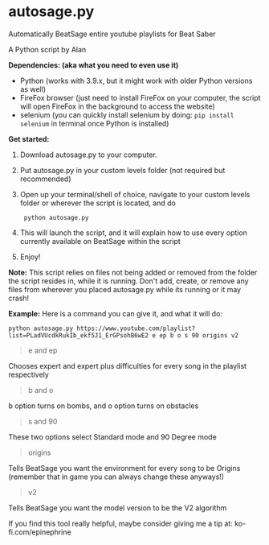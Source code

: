 # autosage.py
Automatically BeatSage entire youtube playlists for Beat Saber

A Python script by Alan

**Dependencies: (aka what you need to even use it)**
- Python (works with 3.9.x, but it might work with older Python versions as well)
- FireFox browser (just need to install FireFox on your computer, the script will open FireFox in the background to access the website)
- selenium (you can quickly install selenium by doing: `pip install selenium` in terminal once Python is installed)

**Get started:**

1. Download autosage.py to your computer.
2. Put autosage.py in your custom levels folder (not required but recommended)
3. Open up your terminal/shell of choice, navigate to your custom levels folder or wherever the script is located, and do 

        python autosage.py
4. This will launch the script, and it will explain how to use every option currently available on BeatSage within the script
5. Enjoy!

**Note:** This script relies on files not being added or removed from the folder the script resides in, while it is running. Don't add, create, or remove any files from wherever you placed autosage.py while its running or it may crash!

**Example:** Here is a command you can give it, and what it will do:

`python autosage.py https://www.youtube.com/playlist?list=PLadVUcdkRukIb_ekf5J1_ErGPsohB6wE2 e ep b o s 90 origins v2`
>e and ep

Chooses expert and expert plus difficulties for every song in the playlist respectively
>b and o

b option turns on bombs, and o option turns on obstacles
>s and 90

These two options select Standard mode and 90 Degree mode
>origins

Tells BeatSage you want the environment for every song to be Origins (remember that in game you can always change these anyways!)
>v2

Tells BeatSage you want the model version to be the V2 algorithm

If you find this tool really helpful, maybe consider giving me a tip at: ko-fi.com/epinephrine
